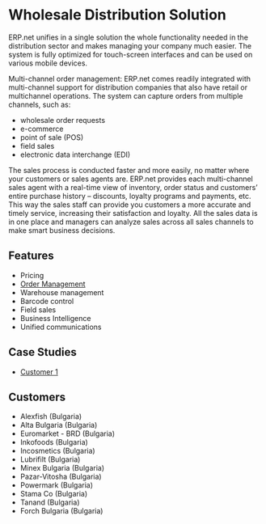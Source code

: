 # Wholesale Distribution Solution

ERP.net unifies in a single solution the whole functionality needed in the distribution sector and makes managing your company much easier. The system is fully optimized for touch-screen interfaces and can be used on various mobile devices. 

Multi-channel order management: ERP.net comes readily integrated with multi-channel support for distribution companies that also have retail or multichannel operations. The system can capture orders from multiple channels, such as:
* wholesale order requests
* e-commerce
* point of sale (POS)
* field sales
* electronic data interchange (EDI)

The sales process is conducted faster and more easily, no matter where your customers or sales agents are. ERP.net provides each multi-channel sales agent with a real-time view of inventory, order status and customers’ entire purchase history – discounts, loyalty programs and payments, etc. This way the sales staff can provide you customers a more accurate and timely service, increasing their satisfaction and loyalty. All the sales data is in one place and managers can analyze sales across all sales channels to make smart business decisions.


## Features

* Pricing 
* [Order Management](~/features/crm/sales.md)
* Warehouse management
* Barcode control
* Field sales
* Business Intelligence
* Unified communications

## Case Studies

* [Customer 1](~/customers/customer1.md)

## Customers

* Alexfish (Bulgaria)
* Alta Bulgaria (Bulgaria)
* Euromarket - BRD (Bulgaria)
* Inkofoods (Bulgaria)
* Incosmetics (Bulgaria)
* Lubrifilt (Bulgaria)
* Minex Bulgaria (Bulgaria)
* Pazar-Vitosha (Bulgaria)
* Powermark (Bulgaria)
* Stama Co (Bulgaria)
* Tanand (Bulgaria)
* Forch Bulgaria (Bulgaria)
